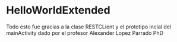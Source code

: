 # HelloWorldExtended
Todo esto fue gracias a la clase RESTCLient y el prototipo incial del mainActivity dado por el profesor Alexander Lopez Parrado PhD
